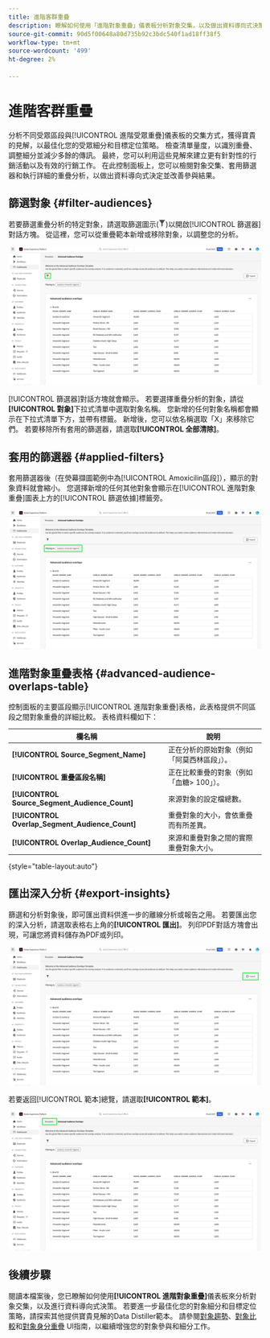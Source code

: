 ```yaml
---
title: 進階客群重疊
description: 瞭解如何使用「進階對象重疊」儀表板分析對象交集，以及做出資料導向式決策。 篩選受眾、比較重疊並匯出深入分析以改進鎖定目標策略。
source-git-commit: 90d5f00648a80d735b92c3bdc540f1ad18ff38f5
workflow-type: tm+mt
source-wordcount: '499'
ht-degree: 2%

---
```


# 進階客群重疊

分析不同受眾區段與[!UICONTROL 進階受眾重疊]儀表板的交集方式，獲得寶貴的見解，以最佳化您的受眾細分和目標定位策略。 檢查清單量度，以識別重疊、調整細分並減少多餘的傳訊。 最終，您可以利用這些見解來建立更有針對性的行銷活動以及有效的行銷工作。 在此控制面板上，您可以檢閱對象交集、套用篩選器和執行詳細的重疊分析，以做出資料導向式決定並改善參與結果。

## 篩選對象 {#filter-audiences}

若要篩選重疊分析的特定對象，請選取篩選圖示(![篩選圖示。](../../../images/icons/filter-icon-white.png))以開啟[!UICONTROL 篩選器]對話方塊。 從這裡，您可以從重疊範本新增或移除對象，以調整您的分析。

![進階對象重疊檢視中反白顯示篩選圖示。](../../images/sql-insights-query-pro-mode/templates/audience-overlaps-filter-icon.png)

[!UICONTROL 篩選器]對話方塊就會顯示。 若要選擇重疊分析的對象，請從&#x200B;**[!UICONTROL 對象]**&#x200B;下拉式清單中選取對象名稱。 您新增的任何對象名稱都會顯示在下拉式清單下方，並帶有標籤。 新增後，您可以依名稱選取「X」來移除它們。 若要移除所有套用的篩選器，請選取&#x200B;**[!UICONTROL 全部清除]**。

## 套用的篩選器 {#applied-filters}

套用篩選器後（在熒幕擷圖範例中為[!UICONTROL Amoxicilin區段]），顯示的對象資料就會縮小。 您選擇新增的任何其他對象會顯示在[!UICONTROL 進階對象重疊]圖表上方的[!UICONTROL 篩選依據]標籤旁。

![進階對象重疊儀表板與反白顯示的Amoxicilin區段篩選。](../../images/sql-insights-query-pro-mode/templates/audience-overlaps-applied-filters.png)

## 進階對象重疊表格 {#advanced-audience-overlaps-table}

控制面板的主要區段顯示[!UICONTROL 進階對象重疊]表格，此表格提供不同區段之間對象重疊的詳細比較。 表格資料欄如下：

| 欄名稱 | 說明 |
|------------------------------------|----------------------------------------------------------------------------------------------|
| **[!UICONTROL Source_Segment_Name]** | 正在分析的原始對象（例如「阿莫西林區段」）。 |
| **[!UICONTROL 重疊區段名稱]** | 正在比較重疊的對象（例如「血糖> 100」）。 |
| **[!UICONTROL Source_Segment_Audience_Count]** | 來源對象的設定檔總數。 |
| **[!UICONTROL Overlap_Segment_Audience_Count]** | 重疊對象的大小，會依重疊而有所差異。 |
| **[!UICONTROL Overlap_Audience_Count]** | 來源和重疊對象之間的實際重疊對象大小。 |

{style="table-layout:auto"}

## 匯出深入分析 {#export-insights}

篩選和分析對象後，即可匯出資料供進一步的離線分析或報告之用。 若要匯出您的深入分析，請選取表格右上角的&#x200B;**[!UICONTROL 匯出]**。 列印PDF對話方塊會出現，可讓您將資料儲存為PDF或列印。

![進階對象重疊檢視並反白顯示匯出。](../../images/sql-insights-query-pro-mode/templates/audience-overlaps-export.png)

若要返回[!UICONTROL 範本]總覽，請選取&#x200B;**[!UICONTROL 範本]**。

![進階對象與反白的範本重疊檢視。](../../images/sql-insights-query-pro-mode/templates/audience-overlaps-navigation.png)

## 後續步驟

閱讀本檔案後，您已瞭解如何使用&#x200B;**[!UICONTROL 進階對象重疊]**&#x200B;儀表板來分析對象交集，以及進行資料導向式決策。 若要進一步最佳化您的對象細分和目標定位策略，請探索其他提供寶貴見解的Data Distiller範本。 請參閱[對象趨勢](./trends.md)、[對象比較](./comparison.md)和[對象身分重疊](./identity-overlaps.md) UI指南，以繼續增強您的對象參與和細分工作。


